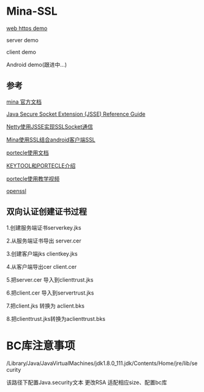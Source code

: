 # Mina-SSL

[web https demo](https://github.com/RUANHAOANDROID/SpringBootDemo)

server demo

client demo

Android demo(跟进中...)

## 参考

[mina 官方文档](http://mina.apache.org/mina-project/userguide/ch2-basics/sample-tcp-client.html)

[Java Secure Socket Extension (JSSE) Reference Guide](https://docs.oracle.com/javase/8/docs/technotes/guides/security/jsse/JSSERefGuide.html#SSLContext)

[Netty使用JSSE实现SSLSocket通信](https://segmentfault.com/a/1190000010054860)

[Mina使用SSL结合android客户端SSL](http://blog.sina.com.cn/s/blog_49b531af0102v5g8.html)

[portecle使用文档](http://portecle.sourceforge.net/howtos.html)


[KEYTOOL和PORTECLE介绍](http://alanzhang.me/2014/12/31/KEYTOOL%E5%92%8CPORTECLE%E4%BB%8B%E7%BB%8D/)

[portecle使用教学视频](https://www.youtube.com/watch?v=nSqKv7VlMcg)

[openssl](https://www.openssl.org/docs/manmaster/man1/openssl.html)


## 双向认证创建证书过程
1.创建服务端证书serverkey.jks

2.从服务端证书导出 server.cer

3.创建客户端jks clientkey.jks

4.从客户端导出cer client.cer

5.把server.cer 导入到clienttrust.jks

6.把client.cer 导入到servertrust.jks

7.把client.jks 转换为 aclient.bks

8.把clienttrust.jks转换为aclienttrust.bks

# BC库注意事项

/Library/Java/JavaVirtualMachines/jdk1.8.0_111.jdk/Contents/Home/jre/lib/security

该路径下配置Java.security文本 更改RSA 适配相应size、配置bc库
